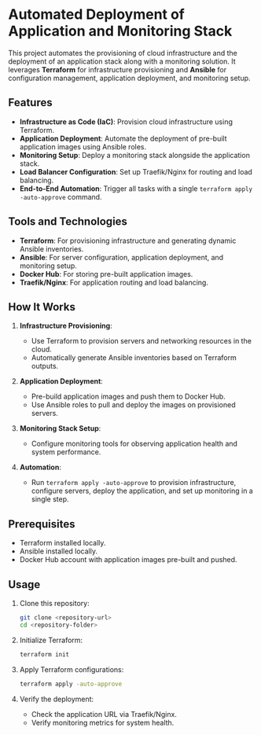 # Automated Deployment of Application and Monitoring Stack  

This project automates the provisioning of cloud infrastructure and the deployment of an application stack along with a monitoring solution. It leverages **Terraform** for infrastructure provisioning and **Ansible** for configuration management, application deployment, and monitoring setup.  

## Features  
- **Infrastructure as Code (IaC)**: Provision cloud infrastructure using Terraform.  
- **Application Deployment**: Automate the deployment of pre-built application images using Ansible roles.  
- **Monitoring Setup**: Deploy a monitoring stack alongside the application stack.  
- **Load Balancer Configuration**: Set up Traefik/Nginx for routing and load balancing.  
- **End-to-End Automation**: Trigger all tasks with a single `terraform apply -auto-approve` command.  

## Tools and Technologies  
- **Terraform**: For provisioning infrastructure and generating dynamic Ansible inventories.  
- **Ansible**: For server configuration, application deployment, and monitoring setup.  
- **Docker Hub**: For storing pre-built application images.  
- **Traefik/Nginx**: For application routing and load balancing.  

## How It Works  
1. **Infrastructure Provisioning**:  
   - Use Terraform to provision servers and networking resources in the cloud.  
   - Automatically generate Ansible inventories based on Terraform outputs.  

2. **Application Deployment**:  
   - Pre-build application images and push them to Docker Hub.  
   - Use Ansible roles to pull and deploy the images on provisioned servers.  

3. **Monitoring Stack Setup**:  
   - Configure monitoring tools for observing application health and system performance.  

4. **Automation**:  
   - Run `terraform apply -auto-approve` to provision infrastructure, configure servers, deploy the application, and set up monitoring in a single step.  

## Prerequisites  
- Terraform installed locally.  
- Ansible installed locally.  
- Docker Hub account with application images pre-built and pushed.  

## Usage  
1. Clone this repository:  
   ```bash  
   git clone <repository-url>  
   cd <repository-folder>  
   ```  

2. Initialize Terraform:  
   ```bash  
   terraform init  
   ```  

3. Apply Terraform configurations:  
   ```bash  
   terraform apply -auto-approve  
   ```  

4. Verify the deployment:  
   - Check the application URL via Traefik/Nginx.  
   - Verify monitoring metrics for system health.  
